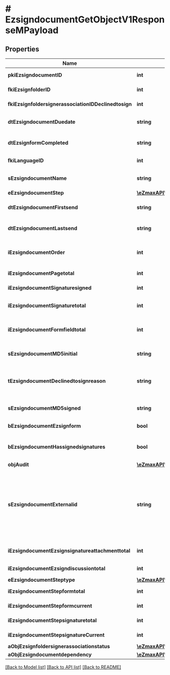 # # EzsigndocumentGetObjectV1ResponseMPayload

## Properties

Name | Type | Description | Notes
------------ | ------------- | ------------- | -------------
**pkiEzsigndocumentID** | **int** | The unique ID of the Ezsigndocument |
**fkiEzsignfolderID** | **int** | The unique ID of the Ezsignfolder |
**fkiEzsignfoldersignerassociationIDDeclinedtosign** | **int** | The unique ID of the Ezsignfoldersignerassociation | [optional]
**dtEzsigndocumentDuedate** | **string** | The maximum date and time at which the Ezsigndocument can be signed. |
**dtEzsignformCompleted** | **string** | The date and time at which the Ezsignform has been completed. | [optional]
**fkiLanguageID** | **int** | The unique ID of the Language.  Valid values:  |Value|Description| |-|-| |1|French| |2|English| | [optional]
**sEzsigndocumentName** | **string** | The name of the document that will be presented to Ezsignfoldersignerassociations |
**eEzsigndocumentStep** | [**\eZmaxAPI\Model\FieldEEzsigndocumentStep**](FieldEEzsigndocumentStep.md) |  |
**dtEzsigndocumentFirstsend** | **string** | The date and time when the Ezsigndocument was first sent. | [optional]
**dtEzsigndocumentLastsend** | **string** | The date and time when the Ezsigndocument was sent the last time. | [optional]
**iEzsigndocumentOrder** | **int** | The order in which the Ezsigndocument will be presented to the signatory in the Ezsignfolder. |
**iEzsigndocumentPagetotal** | **int** | The number of pages in the Ezsigndocument. |
**iEzsigndocumentSignaturesigned** | **int** | The number of signatures that were signed in the document. |
**iEzsigndocumentSignaturetotal** | **int** | The number of total signatures that were requested in the Ezsigndocument. |
**iEzsigndocumentFormfieldtotal** | **int** | The number of total Ezsignformfield that were requested in the Ezsigndocument. |
**sEzsigndocumentMD5initial** | **string** | MD5 Hash of the initial PDF Document before signatures were applied to it. | [optional]
**tEzsigndocumentDeclinedtosignreason** | **string** | A custom text message that will contain the refusal message if the Ezsigndocument is declined to sign | [optional]
**sEzsigndocumentMD5signed** | **string** | MD5 Hash of the final PDF Document after all signatures were applied to it. | [optional]
**bEzsigndocumentEzsignform** | **bool** | If the Ezsigndocument contains an Ezsignform or not | [optional]
**bEzsigndocumentHassignedsignatures** | **bool** | If the Ezsigndocument contains signed signatures (From internal or external sources) | [optional]
**objAudit** | [**\eZmaxAPI\Model\CommonAudit**](CommonAudit.md) |  | [optional]
**sEzsigndocumentExternalid** | **string** | This field can be used to store an External ID from the client&#39;s system.  Anything can be stored in this field, it will never be evaluated by the eZmax system and will be returned AS-IS.  To store multiple values, consider using a JSON formatted structure, a URL encoded string, a CSV or any other custom format. | [optional]
**iEzsigndocumentEzsignsignatureattachmenttotal** | **int** | The number of Ezsigndocumentattachment total |
**iEzsigndocumentEzsigndiscussiontotal** | **int** | The total number of Ezsigndiscussions |
**eEzsigndocumentSteptype** | [**\eZmaxAPI\Model\ComputedEEzsigndocumentSteptype**](ComputedEEzsigndocumentSteptype.md) |  |
**iEzsigndocumentStepformtotal** | **int** | The total number of steps in the form filling phase |
**iEzsigndocumentStepformcurrent** | **int** | The current step in the form filling phase |
**iEzsigndocumentStepsignaturetotal** | **int** | The total number of steps in the signature filling phase |
**iEzsigndocumentStepsignatureCurrent** | **int** | The current step in the signature phase |
**aObjEzsignfoldersignerassociationstatus** | [**\eZmaxAPI\Model\CustomEzsignfoldersignerassociationstatusResponse[]**](CustomEzsignfoldersignerassociationstatusResponse.md) |  |
**aObjEzsigndocumentdependency** | [**\eZmaxAPI\Model\EzsigndocumentdependencyResponse[]**](EzsigndocumentdependencyResponse.md) |  | [optional]

[[Back to Model list]](../../README.md#models) [[Back to API list]](../../README.md#endpoints) [[Back to README]](../../README.md)
